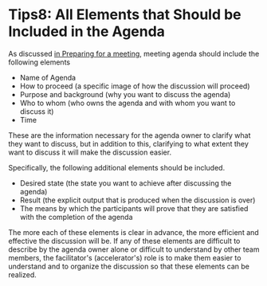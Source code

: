 # Tips8: All Elements that Should be Included in the Agenda

As discussed [in Preparing for a meeting](../tutorial/preparing-for-a-meeting.md), meeting agenda should include the following elements

* Name of Agenda
* How to proceed (a specific image of how the discussion will proceed)
* Purpose and background (why you want to discuss the agenda)
* Who to whom (who owns the agenda and with whom you want to discuss it)
* Time

These are the information necessary for the agenda owner to clarify what they want to discuss, but in addition to this, clarifying to what extent they want to discuss it will make the discussion easier.

Specifically, the following additional elements should be included.

* Desired state (the state you want to achieve after discussing the agenda)
* Result (the explicit output that is produced when the discussion is over)
* The means by which the participants will prove that they are satisfied with the completion of the agenda

The more each of these elements is clear in advance, the more efficient and effective the discussion will be. If any of these elements are difficult to describe by the agenda owner alone or difficult to understand by other team members, the facilitator's (accelerator's) role is to make them easier to understand and to organize the discussion so that these elements can be realized.
